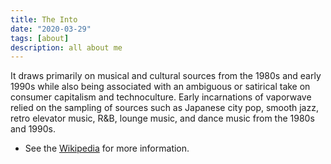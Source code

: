 ```yaml
---
title: The Into
date: "2020-03-29"
tags: [about]
description: all about me
---
```


It draws primarily on musical and cultural sources from the 1980s and early 1990s while also being associated with an ambiguous or satirical take on consumer capitalism and technoculture. Early incarnations of vaporwave relied on the sampling of sources such as Japanese city pop, smooth jazz, retro elevator music, R&B, lounge music, and dance music from the 1980s and 1990s.

- See the [Wikipedia](https://en.wikipedia.org/wiki/Vaporwave) for more information.
